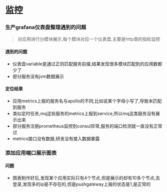 # 监控

### 生产grafana仪表盘整理遇到的问题

> 对应用进行分模块展示,每个模块对应一个仪表盘,主要是http类的指标监控

#### 遇到的问题

* 仪表盘variable是通过正则匹配服务前缀,结果发现很多模块匹配到的应用数都少了
* 部分服务没有jvm数据展示

#### 定位结果

* 应用metrics上报的服务名与apollo的不同,比如说某个字母小写了,导致未匹配到服务
* 类似定时任务,mq这些服务的metrics上报到service,所以mq这类服务没有展示出来
* 部分服务注册prometheus监控到consul异常,服务的端口检测就一直没有正常过
* metrics接口没有数据,研发没有接入数据暴露

### 添加应用端口展示图表

#### 问题

* 图表制作好后,发现某个应用实际只有4个节点,但是展示的却有10多个节点,去登录,发现多的ip是不存在的,但是pushgateway上报的状态是1,是正常的
